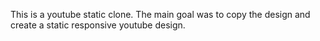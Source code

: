 This is a youtube static clone. The main goal was to copy the design and create a static responsive youtube design. 

